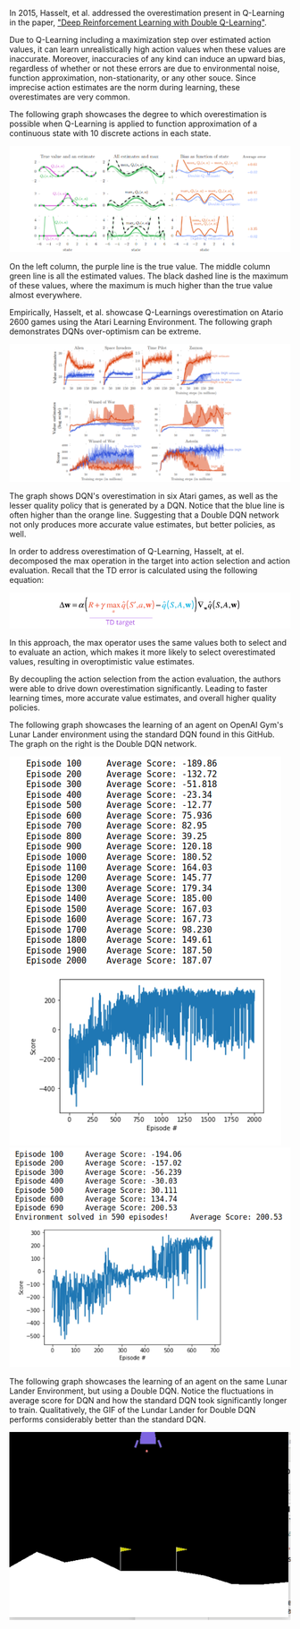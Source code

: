 
In 2015, Hasselt, et al. addressed the overestimation present in Q-Learning in the paper, ["Deep Reinforcement Learning with Double Q-Learning"](https://arxiv.org/pdf/1509.06461.pdf).

Due to Q-Learning including a maximization step over estimated action values, it can learn unrealistically high action values when these values are inaccurate. Moreover, inaccuracies of any kind can induce an upward bias, regardless of whether or not these errors are due to environmental noise, function approximation, non-stationarity, or any other souce. Since imprecise action estimates are the norm during learning, these overestimates are very common. 

The following graph showcases the degree to which overestimation is possible when Q-Learning is applied to function approximation of a continuous state with 10 discrete actions in each state. 


![Alt text](images/dqn_overestimation.PNG)


On the left column, the purple line is the true value. The middle column green line is all the estimated values. The black dashed line is the maximum of these values, where the maximum is much higher than the true value almost everywhere. 

Empirically, Hasselt, et al. showcase Q-Learnings overestimation on Atario 2600 games using the Atari Learning Environment. The following graph demonstrates DQNs over-optimism can be extreme. 


![Alt text](images/atari_graph.PNG)


The graph shows DQN's overestimation in six Atari games, as well as the lesser quality policy that is generated by a DQN. Notice that the blue line is often higher than the orange line. Suggesting that a Double DQN network not only produces more accurate value estimates, but better policies, as well.

In order to address overestimation of Q-Learning, Hasselt, at el. decomposed the max operation in the target into action selection and action evaluation. Recall that the TD error is calculated using the following equation: 

![Alt text](images/td_target.PNG)

In this approach, the max operator uses the same values both to select and to evaluate an action, which makes it more likely to select overestimated values, resulting in overoptimistic value estimates. 

By decoupling the action selection from the action evaluation, the authors were able to drive down overestimation significantly. Leading to faster learning times, more accurate value estimates, and overall higher quality policies. 

The following graph showcases the learning of an agent on OpenAI Gym's Lunar Lander environment using the standard DQN found in this GitHub. The graph on the right is the Double DQN network. 


![Alt text](images/dqn_training.png) ![Alt text](images/ddqn_training_graph.png)


The following graph showcases the learning of an agent on the same Lunar Lander Environment, but using a Double DQN. Notice the fluctuations in average score for DQN and how the standard DQN took significantly longer to train. Qualitatively, the GIF of the Lundar Lander for Double DQN performs considerably better than the standard DQN.


![](images/lunar_lander_ddqn.gif)


